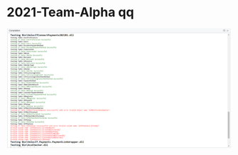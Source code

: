 # 2021-Team-Alpha qq
![alt text](https://github.com/AcumaticaHackathon/2021-Team-Alpha/blob/Library/Capture.PNG?raw=true)
